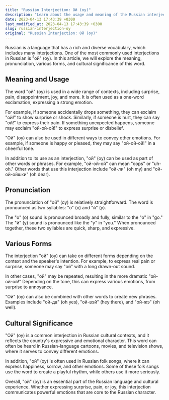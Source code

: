 ```yaml
---
title: "Russian Interjection: Ой (oy)"
description: "Learn about the usage and meaning of the Russian interjection Ой (oy) - its pronunciation, various forms, and cultural significance."
date: 2023-04-13 17:43:39 +0300
last_modified_at: 2023-04-13 17:43:39 +0300
slug: russian-interjection-oy
original: "Russian Interjection: Ой (oy)"
---
```

Russian is a language that has a rich and diverse vocabulary, which includes many interjections. One of the most commonly used interjections in Russian is "ой" (oy). In this article, we will explore the meaning, pronunciation, various forms, and cultural significance of this word.

## Meaning and Usage

The word "ой" (oy) is used in a wide range of contexts, including surprise, pain, disappointment, joy, and more. It is often used as a one-word exclamation, expressing a strong emotion. 

For example, if someone accidentally drops something, they can exclaim "ой!" to show surprise or shock. Similarly, if someone is hurt, they can say "ой!" to express their pain. If something unexpected happens, someone may exclaim "ой-ой-ой!" to express surprise or disbelief.

"Ой" (oy) can also be used in different ways to convey other emotions. For example, if someone is happy or pleased, they may say "ой-ой-ой!" in a cheerful tone. 

In addition to its use as an interjection, "ой" (oy) can be used as part of other words or phrases. For example, "ой-ой-ой" can mean "oops" or "uh-oh." Other words that use this interjection include "ой-ли" (oh my) and "ой-ой-ойшки" (oh dear). 

## Pronunciation

The pronunciation of "ой" (oy) is relatively straightforward. The word is pronounced as two syllables: "о" (o) and "й" (y). 

The "о" (o) sound is pronounced broadly and fully, similar to the "o" in "go." The "й" (y) sound is pronounced like the "y" in "you." When pronounced together, these two syllables are quick, sharp, and expressive.

## Various Forms

The interjection "ой" (oy) can take on different forms depending on the context and the speaker's intention. For example, to express real pain or surprise, someone may say "ой" with a long drawn-out sound. 

In other cases, "ой" may be repeated, resulting in the more dramatic "ой-ой-ой!" Depending on the tone, this can express various emotions, from surprise to annoyance.

"Ой" (oy) can also be combined with other words to create new phrases. Examples include "ой-да" (oh yes), "ой-вэй" (hey there), and "ой-жэ" (oh well).

## Cultural Significance

"Ой" (oy) is a common interjection in Russian cultural contexts, and it reflects the country's expressive and emotional character. This word can often be heard in Russian-language cartoons, movies, and television shows, where it serves to convey different emotions.

In addition, "ой" (oy) is often used in Russian folk songs, where it can express happiness, sorrow, and other emotions. Some of these folk songs use the word to create a playful rhythm, while others use it more seriously.

Overall, "ой" (oy) is an essential part of the Russian language and cultural experience. Whether expressing surprise, pain, or joy, this interjection communicates powerful emotions that are core to the Russian character.